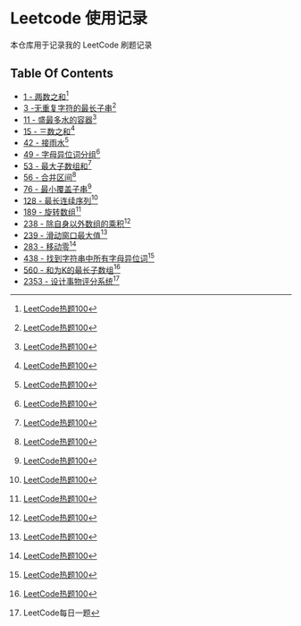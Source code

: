 # Leetcode 使用记录

本仓库用于记录我的 LeetCode 刷题记录

## Table Of Contents

- [1 - 两数之和](ans/1.cpp)[^1]
- [3 -无重复字符的最长子串](ans/3.cpp)[^1]
- [11 - 盛最多水的容器](ans/11.cpp)[^1]
- [15 - 三数之和](ans/15.cpp)[^1]
- [42 - 接雨水](ans/42.cpp)[^1]
- [49 - 字母异位词分组](ans/49.cpp)[^1]
- [53 - 最大子数组和](ans/53.cpp)[^1]
- [56 - 合并区间](ans/56.cpp)[^1]
- [76 - 最小覆盖子串](ans/76.cpp)[^1]
- [128 - 最长连续序列](ans/128.cpp)[^1]
- [189 - 旋转数组](ans/189.cpp)[^1]
- [238 - 除自身以外数组的乘积](ans/238.cpp)[^1]
- [239 - 滑动窗口最大值](ans/239.cpp)[^1]
- [283 - 移动零](ans/283.cpp)[^1]
- [438 - 找到字符串中所有字母异位词](ans/438.cpp)[^1]
- [560 - 和为K的最长子数组](ans/560.cpp)[^1]
- [2353 - 设计事物评分系统](ans/2353.cpp)[^2]

[^1]: [LeetCode热题100](https://leetcode.cn/studyplan/top-100-liked)
[^2]: LeetCode每日一题

